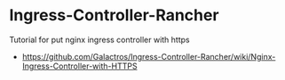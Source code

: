 # Ingress-Controller-Rancher

Tutorial for put nginx ingress controller with https

* https://github.com/Galactros/Ingress-Controller-Rancher/wiki/Nginx-Ingress-Controller-with-HTTPS
